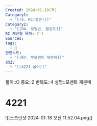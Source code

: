 ```yaml
---
Created: 2024-01-18(목)
Category1:
  - "[[4. RC(철콘)]]"
Category2:
  - "[[04. 보일반, 휨강도]]"
RC 계산형 목차: 7-1
Sources: 
tags:
  - 🧮
관련노트:
  - "[[R7. 부모멘트 재분배]]"
정답:
  - "[[4221 풀이]]"
---
```

풀이::O
중요::2
반복도::4
설명::모멘트 재분배

#  4221

![[스크린샷 2024-01-18 오전 11.52.04.png]]